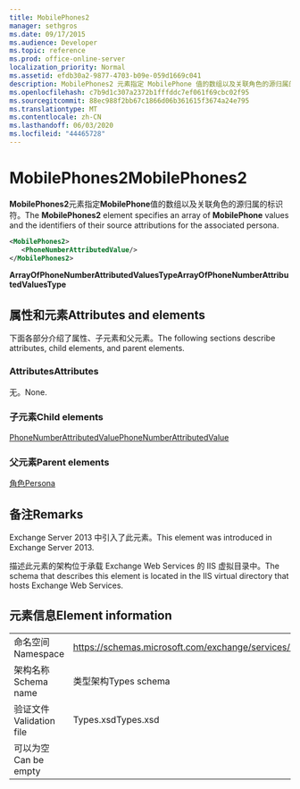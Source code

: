 ```yaml
---
title: MobilePhones2
manager: sethgros
ms.date: 09/17/2015
ms.audience: Developer
ms.topic: reference
ms.prod: office-online-server
localization_priority: Normal
ms.assetid: efdb30a2-9877-4703-b09e-059d1669c041
description: MobilePhones2 元素指定 MobilePhone 值的数组以及关联角色的源归属的标识符。
ms.openlocfilehash: c7b9d1c307a2372b1fffddc7ef061f69cbc02f95
ms.sourcegitcommit: 88ec988f2bb67c1866d06b361615f3674a24e795
ms.translationtype: MT
ms.contentlocale: zh-CN
ms.lasthandoff: 06/03/2020
ms.locfileid: "44465728"
---
```

# <a name="mobilephones2"></a><span data-ttu-id="9d6f2-103">MobilePhones2</span><span class="sxs-lookup"><span data-stu-id="9d6f2-103">MobilePhones2</span></span>

<span data-ttu-id="9d6f2-104">**MobilePhones2**元素指定**MobilePhone**值的数组以及关联角色的源归属的标识符。</span><span class="sxs-lookup"><span data-stu-id="9d6f2-104">The **MobilePhones2** element specifies an array of **MobilePhone** values and the identifiers of their source attributions for the associated persona.</span></span> 
  
```XML
<MobilePhones2>
   <PhoneNumberAttributedValue/>
</MobilePhones2>
```

 <span data-ttu-id="9d6f2-105">**ArrayOfPhoneNumberAttributedValuesType**</span><span class="sxs-lookup"><span data-stu-id="9d6f2-105">**ArrayOfPhoneNumberAttributedValuesType**</span></span>
## <a name="attributes-and-elements"></a><span data-ttu-id="9d6f2-106">属性和元素</span><span class="sxs-lookup"><span data-stu-id="9d6f2-106">Attributes and elements</span></span>

<span data-ttu-id="9d6f2-107">下面各部分介绍了属性、子元素和父元素。</span><span class="sxs-lookup"><span data-stu-id="9d6f2-107">The following sections describe attributes, child elements, and parent elements.</span></span>
  
### <a name="attributes"></a><span data-ttu-id="9d6f2-108">Attributes</span><span class="sxs-lookup"><span data-stu-id="9d6f2-108">Attributes</span></span>

<span data-ttu-id="9d6f2-109">无。</span><span class="sxs-lookup"><span data-stu-id="9d6f2-109">None.</span></span>
  
### <a name="child-elements"></a><span data-ttu-id="9d6f2-110">子元素</span><span class="sxs-lookup"><span data-stu-id="9d6f2-110">Child elements</span></span>

[<span data-ttu-id="9d6f2-111">PhoneNumberAttributedValue</span><span class="sxs-lookup"><span data-stu-id="9d6f2-111">PhoneNumberAttributedValue</span></span>](phonenumberattributedvalue.md)
  
### <a name="parent-elements"></a><span data-ttu-id="9d6f2-112">父元素</span><span class="sxs-lookup"><span data-stu-id="9d6f2-112">Parent elements</span></span>

[<span data-ttu-id="9d6f2-113">角色</span><span class="sxs-lookup"><span data-stu-id="9d6f2-113">Persona</span></span>](persona.md)
  
## <a name="remarks"></a><span data-ttu-id="9d6f2-114">备注</span><span class="sxs-lookup"><span data-stu-id="9d6f2-114">Remarks</span></span>

<span data-ttu-id="9d6f2-115">Exchange Server 2013 中引入了此元素。</span><span class="sxs-lookup"><span data-stu-id="9d6f2-115">This element was introduced in Exchange Server 2013.</span></span>
  
<span data-ttu-id="9d6f2-116">描述此元素的架构位于承载 Exchange Web Services 的 IIS 虚拟目录中。</span><span class="sxs-lookup"><span data-stu-id="9d6f2-116">The schema that describes this element is located in the IIS virtual directory that hosts Exchange Web Services.</span></span>
  
## <a name="element-information"></a><span data-ttu-id="9d6f2-117">元素信息</span><span class="sxs-lookup"><span data-stu-id="9d6f2-117">Element information</span></span>

|||
|:-----|:-----|
|<span data-ttu-id="9d6f2-118">命名空间</span><span class="sxs-lookup"><span data-stu-id="9d6f2-118">Namespace</span></span>  <br/> |https://schemas.microsoft.com/exchange/services/2006/types  <br/> |
|<span data-ttu-id="9d6f2-119">架构名称</span><span class="sxs-lookup"><span data-stu-id="9d6f2-119">Schema name</span></span>  <br/> |<span data-ttu-id="9d6f2-120">类型架构</span><span class="sxs-lookup"><span data-stu-id="9d6f2-120">Types schema</span></span>  <br/> |
|<span data-ttu-id="9d6f2-121">验证文件</span><span class="sxs-lookup"><span data-stu-id="9d6f2-121">Validation file</span></span>  <br/> |<span data-ttu-id="9d6f2-122">Types.xsd</span><span class="sxs-lookup"><span data-stu-id="9d6f2-122">Types.xsd</span></span>  <br/> |
|<span data-ttu-id="9d6f2-123">可以为空</span><span class="sxs-lookup"><span data-stu-id="9d6f2-123">Can be empty</span></span>  <br/> ||
   

